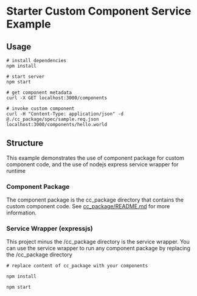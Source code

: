 # Starter Custom Component Service Example

## Usage

```shell
# install dependencies
npm install

# start server
npm start

# get component metadata
curl -X GET localhost:3000/components

# invoke custom component
curl -H "Content-Type: application/json" -d @./cc_package/spec/sample.req.json localhost:3000/components/hello.world
```

## Structure

This example demonstrates the use of component package for custom component code, and the use of nodejs express service wrapper for runtime

### Component Package

The component package is the cc_package directory that contains the custom component code.  See [cc_package/README.md](cc_package/README.md) for more information.

### Service Wrapper (expressjs)

This project minus the /cc_package directory is the service wrapper.  You can use the service wrapper to run any component package by replacing the /cc_package directory

```shell
# replace content of cc_package with your components

npm install

npm start
```


